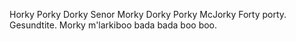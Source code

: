 Horky Porky Dorky Senor Morky Dorky Porky McJorky Forty porty.
Gesundtite.
Morky m'larkiboo bada bada boo boo.

